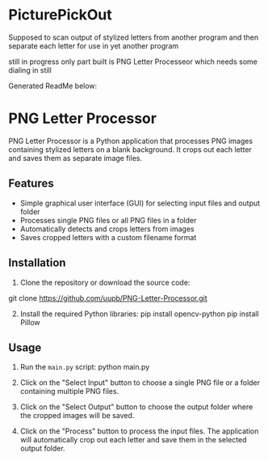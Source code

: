# PicturePickOut
Supposed to scan output of stylized letters from another program and then separate each letter for use in yet another program 

still in progress only part built is PNG Letter Processeor which needs some dialing in still

Generated ReadMe below:

# PNG Letter Processor

PNG Letter Processor is a Python application that processes PNG images containing stylized letters on a blank background. It crops out each letter and saves them as separate image files.

## Features

- Simple graphical user interface (GUI) for selecting input files and output folder
- Processes single PNG files or all PNG files in a folder
- Automatically detects and crops letters from images
- Saves cropped letters with a custom filename format

## Installation

1. Clone the repository or download the source code:

git clone https://github.com/uupb/PNG-Letter-Processor.git


2. Install the required Python libraries:
pip install opencv-python
pip install Pillow


## Usage

1. Run the `main.py` script: python main.py

2. Click on the "Select Input" button to choose a single PNG file or a folder containing multiple PNG files.

3. Click on the "Select Output" button to choose the output folder where the cropped images will be saved.

4. Click on the "Process" button to process the input files. The application will automatically crop out each letter and save them in the selected output folder.




